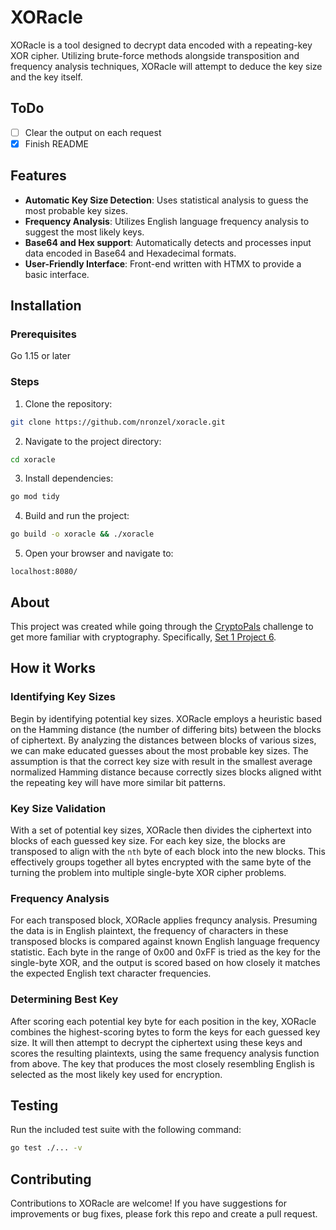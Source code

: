 # XORacle

XORacle is a tool designed to decrypt data encoded with a repeating-key XOR
cipher. Utilizing brute-force methods alongside transposition and frequency
analysis techniques, XORacle will attempt to deduce the key size and the key
itself.

## ToDo

- [ ] Clear the output on each request
- [x] Finish README

## Features

- **Automatic Key Size Detection**: Uses statistical analysis to guess the
  most probable key sizes.
- **Frequency Analysis**: Utilizes English language frequency analysis to
  suggest the most likely keys.
- **Base64 and Hex support**: Automatically detects and processes input data
  encoded in Base64 and Hexadecimal formats.
- **User-Friendly Interface**: Front-end written with HTMX to provide a basic
  interface.

## Installation

### Prerequisites

Go 1.15 or later

### Steps

1. Clone the repository:

```sh
git clone https://github.com/nronzel/xoracle.git
```

2. Navigate to the project directory:

```sh
cd xoracle
```

3. Install dependencies:

```sh
go mod tidy
```

4. Build and run the project:

```sh
go build -o xoracle && ./xoracle
```

5. Open your browser and navigate to:

```text
localhost:8080/
```

## About

This project was created while going through the [CryptoPals](https://cryptopals.com/)
challenge to get more familiar with cryptography. Specifically,
[Set 1 Project 6](https://cryptopals.com/sets/1/challenges/6).

## How it Works

### Identifying Key Sizes

Begin by identifying potential key sizes. XORacle employs a heuristic based on
the Hamming distance (the number of differing bits) between the blocks of
ciphertext. By analyzing the distances between blocks of various sizes, we can
make educated guesses about the most probable key sizes. The assumption is that
the correct key size with result in the smallest average normalized Hamming
distance because correctly sizes blocks aligned witht the repeating key will have
more similar bit patterns.

### Key Size Validation

With a set of potential key sizes, XORacle then divides the ciphertext into blocks
of each guessed key size. For each key size, the blocks are transposed to align
with the `nth` byte of each block into the new blocks. This effectively groups
together all bytes encrypted with the same byte of the turning the problem into
multiple single-byte XOR cipher problems.

### Frequency Analysis

For each transposed block, XORacle applies frequncy analysis. Presuming the data
is in English plaintext, the frequency of characters in these transposed blocks
is compared against known English language frequency statistic. Each byte in the
range of 0x00 and 0xFF is tried as the key for the single-byte XOR, and the output
is scored based on how closely it matches the expected English text character
frequencies.

### Determining Best Key

After scoring each potential key byte for each position in the key, XORacle combines
the highest-scoring bytes to form the keys for each guessed key size. It will then
attempt to decrypt the ciphertext using these keys and scores the resulting
plaintexts, using the same frequency analysis function from above. The key
that produces the most closely resembling English is selected as the most
likely key used for encryption.

## Testing

Run the included test suite with the following command:

```sh
go test ./... -v
```

## Contributing

Contributions to XORacle are welcome! If you have suggestions for improvements
or bug fixes, please fork this repo and create a pull request.
